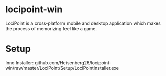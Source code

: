 # locipoint-win
LociPoint is a cross-platform mobile and desktop application which makes the process of memorizing feel like a game.

# Setup
Inno Installer: github.com/Heisenberg26/locipoint-win/raw/master/LociPoint/Setup/LociPointInstaller.exe
